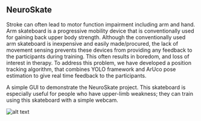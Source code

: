 <h2>NeuroSkate</h2>

Stroke can often lead to motor function impairment including arm and hand. Arm skateboard is a progressive mobility device that is conventionally used for gaining back upper body strength. Although the conventionally used arm skateboard is inexpensive and easily made/procured, the lack of movement sensing prevents these devices from providing any feedback to the participants during training. This often results in boredom, and loss of interest in therapy. To address this problem, we have developed a position tracking algorithm, that combines YOLO framework and ArUco pose estimation to give real time feedback to the participants.


A simple GUI to demonstrate the NeuroSkate project. This skateboard is especially useful for people who have upper-limb weakness; they can train using this skateboard with a simple webcam.

![alt text](src/demo.gif)
